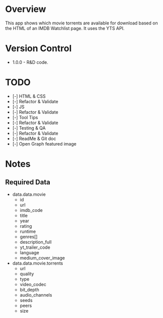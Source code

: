 # Overview
This app shows which movie torrents are available for download based on the HTML of an IMDB Watchlist page. It uses the YTS API.



# Version Control
- 1.0.0 - R&D code.



# TODO
- [-] HTML & CSS
- [-] Refactor & Validate
- [-] JS
- [-] Refactor & Validate
- [-] Tool Tips
- [-] Refactor & Validate
- [-] Testing & QA
- [-] Refactor & Validate
- [-] ReadMe & Git doc
- [-] Open Graph featured image



# Notes

## Required Data 
- data.data.movie
    - id
    - url
    - imdb_code
    - title
    - year
    - rating
    - runtime
    - genres[]
    - description_full
    - yt_trailer_code
    - language
    - medium_cover_image
- data.data.movie.torrents
    - url
    - quality
    - type
    - video_codec
    - bit_depth
    - audio_channels
    - seeds
    - peers
    - size